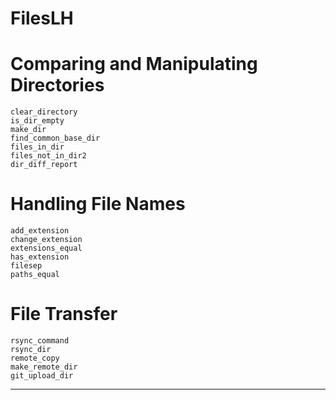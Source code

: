 # FilesLH

# Comparing and Manipulating Directories

```@docs
clear_directory
is_dir_empty
make_dir
find_common_base_dir
files_in_dir
files_not_in_dir2
dir_diff_report
```

# Handling File Names

```@docs
add_extension
change_extension
extensions_equal
has_extension
filesep
paths_equal
```

# File Transfer

```@docs
rsync_command
rsync_dir
remote_copy
make_remote_dir
git_upload_dir
```

---------------
